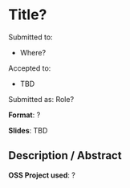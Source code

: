 # Title?

Submitted to:
- Where?

Accepted to: 
- TBD

Submitted as: Role?

**Format**: ?

**Slides**: TBD

## Description / Abstract

**OSS Project used**: ?